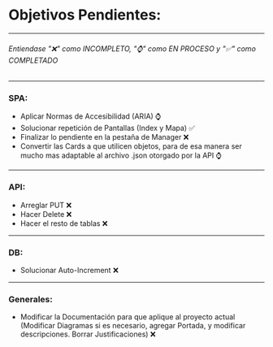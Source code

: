 # Objetivos Pendientes:
---------------------
###### Entiendase "❌" como INCOMPLETO, "⌚" como EN PROCESO y "✅" como COMPLETADO
---------------------
### SPA:
- Aplicar Normas de Accesibilidad (ARIA) ⌚
- Solucionar repetición de Pantallas (Index y Mapa) ✅
- Finalizar lo pendiente en la pestaña de Manager ❌
- Convertir las Cards a que utilicen objetos, para de esa manera ser mucho mas adaptable al archivo .json otorgado por la API ⌚
---------------------
### API:
- Arreglar PUT ❌
- Hacer Delete ❌
- Hacer el resto de tablas ❌
---------------------
### DB:
- Solucionar Auto-Increment ❌
---------------------
### Generales:
- Modificar la Documentación para que aplique al proyecto actual (Modificar Diagramas si es necesario, agregar Portada, y modificar descripciones. Borrar Justificaciones) ❌
